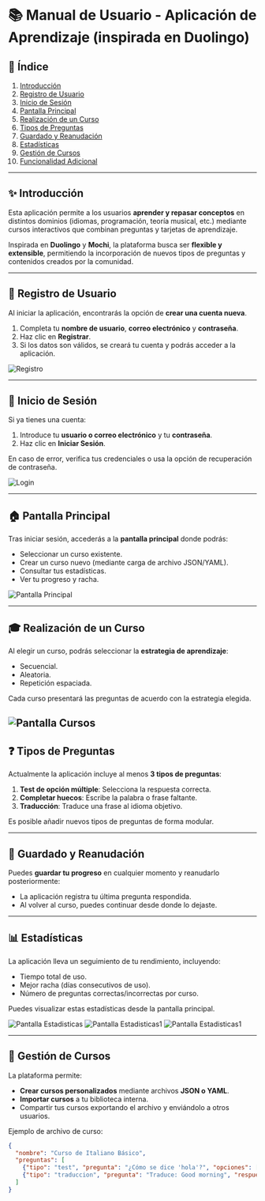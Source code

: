 # 📚 Manual de Usuario - Aplicación de Aprendizaje (inspirada en Duolingo)

## 📝 Índice
1. [Introducción](#introducción)  
2. [Registro de Usuario](#registro-de-usuario)  
3. [Inicio de Sesión](#inicio-de-sesión)  
4. [Pantalla Principal](#pantalla-principal)  
5. [Realización de un Curso](#realización-de-un-curso)  
6. [Tipos de Preguntas](#tipos-de-preguntas)  
7. [Guardado y Reanudación](#guardado-y-reanudación)  
8. [Estadísticas](#estadísticas)  
9. [Gestión de Cursos](#gestión-de-cursos)  
10. [Funcionalidad Adicional](#funcionalidad-adicional)  

---

## ✨ Introducción

Esta aplicación permite a los usuarios **aprender y repasar conceptos** en distintos dominios (idiomas, programación, teoría musical, etc.) mediante cursos interactivos que combinan preguntas y tarjetas de aprendizaje.

Inspirada en **Duolingo** y **Mochi**, la plataforma busca ser **flexible y extensible**, permitiendo la incorporación de nuevos tipos de preguntas y contenidos creados por la comunidad.

---

## 👤 Registro de Usuario

Al iniciar la aplicación, encontrarás la opción de **crear una cuenta nueva**.  
1. Completa tu **nombre de usuario**, **correo electrónico** y **contraseña**.  
2. Haz clic en **Registrar**.  
3. Si los datos son válidos, se creará tu cuenta y podrás acceder a la aplicación.

![Registro](imagenes/registro.png)

---

## 🔑 Inicio de Sesión

Si ya tienes una cuenta:  
1. Introduce tu **usuario o correo electrónico** y tu **contraseña**.  
2. Haz clic en **Iniciar Sesión**.

En caso de error, verifica tus credenciales o usa la opción de recuperación de contraseña.

![Login](imagenes/login.png)

---

## 🏠 Pantalla Principal

Tras iniciar sesión, accederás a la **pantalla principal** donde podrás:  
- Seleccionar un curso existente.  
- Crear un curso nuevo (mediante carga de archivo JSON/YAML).  
- Consultar tus estadísticas.  
- Ver tu progreso y racha.

![Pantalla Principal](imagenes/principal.png)

---

## 🎓 Realización de un Curso

Al elegir un curso, podrás seleccionar la **estrategia de aprendizaje**:  
- Secuencial.  
- Aleatoria.  
- Repetición espaciada.

Cada curso presentará las preguntas de acuerdo con la estrategia elegida.

![Pantalla Cursos](imagenes/cursos2.png)
---

## ❓ Tipos de Preguntas

Actualmente la aplicación incluye al menos **3 tipos de preguntas**:  
1. **Test de opción múltiple**: Selecciona la respuesta correcta.  
2. **Completar huecos**: Escribe la palabra o frase faltante.  
3. **Traducción**: Traduce una frase al idioma objetivo.

Es posible añadir nuevos tipos de preguntas de forma modular.


---

## 💾 Guardado y Reanudación

Puedes **guardar tu progreso** en cualquier momento y reanudarlo posteriormente:  
- La aplicación registra tu última pregunta respondida.  
- Al volver al curso, puedes continuar desde donde lo dejaste.

---

## 📊 Estadísticas

La aplicación lleva un seguimiento de tu rendimiento, incluyendo:  
- Tiempo total de uso.  
- Mejor racha (días consecutivos de uso).  
- Número de preguntas correctas/incorrectas por curso.

Puedes visualizar estas estadísticas desde la pantalla principal.

![Pantalla Estadisticas](imagenes/estadisticas.png)
![Pantalla Estadisticas1](imagenes/estadisticas1.png)
![Pantalla Estadisticas1](imagenes/estadisticas2.png)

---

## 📂 Gestión de Cursos

La plataforma permite:  
- **Crear cursos personalizados** mediante archivos **JSON o YAML**.  
- **Importar cursos** a tu biblioteca interna.  
- Compartir tus cursos exportando el archivo y enviándolo a otros usuarios.

Ejemplo de archivo de curso:

```json
{
  "nombre": "Curso de Italiano Básico",
  "preguntas": [
    {"tipo": "test", "pregunta": "¿Cómo se dice 'hola'?", "opciones": ["Ciao", "Hola", "Hello"], "respuesta": "Ciao"},
    {"tipo": "traduccion", "pregunta": "Traduce: Good morning", "respuesta": "Buongiorno"}
  ]
}
